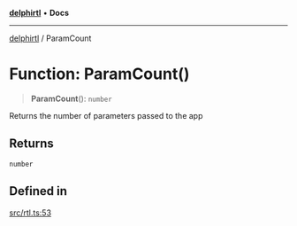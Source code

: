 [**delphirtl**](../README.md) • **Docs**

***

[delphirtl](../globals.md) / ParamCount

# Function: ParamCount()

> **ParamCount**(): `number`

Returns the number of parameters passed to the app

## Returns

`number`

## Defined in

[src/rtl.ts:53](https://github.com/chuacw/delphirtl/blob/df8a1102afe240ac0634e8cf60783cbd5a5ad06f/src/rtl.ts#L53)
